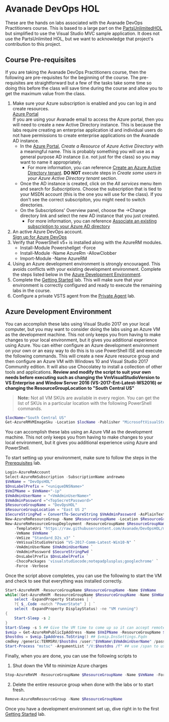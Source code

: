 # Avanade DevOps HOL
These are the hands on labs associated with the Avanade DevOps Practitioners course.  This is based to a large part on the [PartsUnlimitedHOL](https://microsoft.github.io/PartsUnlimited/basic/GettingStarted.html) but simplified to use the Visual Studio MVC sample application.  It does not use the PartsUnlimited HOL, but we want to acknowledge that project's contribution to this project.

## Course Pre-requisites ##
If you are taking the Avanade DevOps Practitioners course, then the following are pre-requisites for the beginning of the course.  The pre-requisites are straightforward but a few of the tasks take some time so doing this before the class will save time during the course and allow you to get the maximum value from the class.
1. Make sure your Azure subscription is enabled and you can log in and create resources.<br>
	[Azure Portal](https://portal.azure.com)<br>
	If you are using your Avanade email to access the Azure portal, then you will need to create a new Active Directory instance.  This is because the labs require creating an enterprise application id and individual users do not have permissions to create enterprise applications on the Avanade AD instance.
	- In the [Azure Portal](https://portal.azure.com), *Create a Resource* of *Azure Active Directory* with a meaningful name. This is probably something you will use as a general purpose AD instance (i.e. not just for the class) so you may want to name it appropriately. 
		- For more information, you can reference [Create an Azure Active Directory tenant](https://docs.microsoft.com/en-us/power-bi/developer/create-an-azure-active-directory-tenant#create-an-azure-active-directory-tenant). **DO NOT** execute steps in *Create some users in your Azure Active Directory tenant* section. 	
	- Once the AD instance is created, click on the *All services* menu item and search for *Subscriptions*.  Choose the subscription that is tied to your MSDN account (this is the one you will use for the class).  If you don't see the correct subscripiton, you might need to switch directories.
	- On the Subscriptions' Overview panel, choose the ->Change directory link and select the new AD instance that you just created.
		- For more information, you can reference [Associate an existing subscription to your Azure AD directory](https://docs.microsoft.com/en-us/azure/active-directory/active-directory-how-subscriptions-associated-directory#to-associate-an-existing-subscription-to-your-azure-ad-directory)
1. An active Azure DevOps account.<br>
	[Sign up for Azure DevOps](https://azure.microsoft.com/en-us/services/devops/)
1. Verify that PowerShell v5+ is installed along with the AzureRM modules.
    - Install-Module Powershellget -Force
    - Install-Module -Name AzureRm -AllowClobber
    - Import-Module -Name AzureRM
1. Using an Azure development environment is strongly encouraged.  This avoids conflicts with your existing development environment.  Complete the steps listed below in the [Azure Development Environment](#azure-development-environment).
1. Complete the [Getting Started](getting-started/README.md) lab.  This will make sure that your environment is correctly configured and ready to execute the remaining labs in the course.
1.  Configure a private VSTS agent from the [Private Agent](private-agent/README.md) lab.

## Azure Development Environment ##
You can accomplish these labs using Visual Studio 2017 on your local computer, but you may want to consider doing the labs using an Azure VM as the development machine.  This not only keeps you from having to make changes to your local environment, but it gives you additional experience using Azure.  You can either configure an Azure development environment on your own or an easy way to do this is to use PowerShell ISE and execute the following commands.  This will create a new Azure resource group and then configure an Azure VM with Windows 10 and Visual Studio 2017 Community edition.  It will also use Chocolatey to install a collection of other tools and applications.  **Review and modify the script to suit your own needs before executing such as changing the VmVisualStudioVersion to VS Enterprise and Window Server 2016 (VS-2017-Ent-Latest-WS2016) or changing the ResourceGroupLocation to "South Central US"**

>**Note:** Not all VM SKUs are available in every region.  You can get the list of SKUs in a particular location with the following PowerShell commands.
```PowerShell
$locName="South Central US"
Get-AzureRMVMImageSku -Location $locName -Publisher "MicrosoftVisualStudio" -Offer "VisualStudio" | Select Skus
```

You can accomplish these labs using an Azure VM as the development machine. This not only keeps you from having to make changes to your local environment, but it gives you additional experience using Azure and PowerShell.

To start setting up your environment, make sure to follow the steps in the [Prerequisites](prerequisites.md) lab.

```PowerShell
Login-AzureRmAccount
Select-AzureRmSubscription -SubscriptionName andrewmo
$VmName = "DevOpsHOL"
$DnsLabelPrefix = "<uniqueDNSName>"
$VmIPName = $VmName+"-ip"
$VmAdminUserName = "<VmAdminUserName>"
$VmAdminPassword ="<TopSecretPassword>"
$ResourceGroupName = "DevOpsHOL"
$ResourceGroupLocation = "East US 2"
$SecureStringPwd = ConvertTo-SecureString $VmAdminPassword -AsPlainText -Force
New-AzureRmResourceGroup -Name $ResourceGroupName -Location $ResourceGroupLocation -Verbose -Force
New-AzureRmResourceGroupDeployment -ResourceGroupName $ResourceGroupName `
    -TemplateUri "https://raw.githubusercontent.com/Avanade/DevOpsHOL/master/azure-rm/azuredeploy.json" `
    -VmName $VmName `
    -VmSize "Standard_D2s_v3" `
    -VmVisualStudioVersion "VS-2017-Comm-Latest-Win10-N" `
    -VmAdminUserName $VmAdminUserName `
    -VmAdminPassword $SecureStringPwd `
    -DnsLabelPrefix $DnsLabelPrefix `
    -ChocoPackages 'visualstudiocode;notepadplusplus;googlechrome' `
    -Force -Verbose
```

Once the script above completes, you can use the following to start the VM and check to see that everything was installed correctly.

```PowerShell
Start-AzureRmVM -ResourceGroupName $ResourceGroupName -Name $VmName
while((Get-AzureRmVM -ResourceGroupName $ResourceGroupName -Name $VmName -Status | `
    select -ExpandProperty Statuses | `
    ?{ $_.Code -match "PowerState" } | `
    select -ExpandProperty DisplayStatus) -ne "VM running")
{
    Start-Sleep -s 2
}
Start-Sleep -s 5 ## Give the VM time to come up so it can accept remote requests
$vmip = Get-AzureRmPublicIpAddress -Name $VmIPName -ResourceGroupName $ResourceGroupName
$hostdns = $vmip.IpAddress.ToString() ## $vmip.DnsSettings.Fqdn
cmdkey /generic:TERMSRV/$hostdns /user:"$VmName\$VmAdminUserName" /pass:$VmAdminPassword
Start-Process "mstsc" -ArgumentList "/V:$hostdns /f" ## use /span to use both monitors
```

Finally, when you are done, you can use the following scripts to
1. Shut down the VM to minimize Azure charges
```PowerShell
Stop-AzureRmVM -ResourceGroupName $ResourceGroupName -Name $VmName -Force
```
2. Delete the entire resource group when done with the labs or to start fresh.
```PowerShell
Remove-AzureRmResourceGroup -Name $ResourceGroupName
```


Once you have a development environment set up, dive right in to the first [Getting Started](getting-started/README.md) lab.
